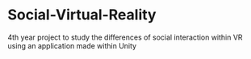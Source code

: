 # Social-Virtual-Reality
4th year project to study the differences of social interaction within VR using an application made within Unity
